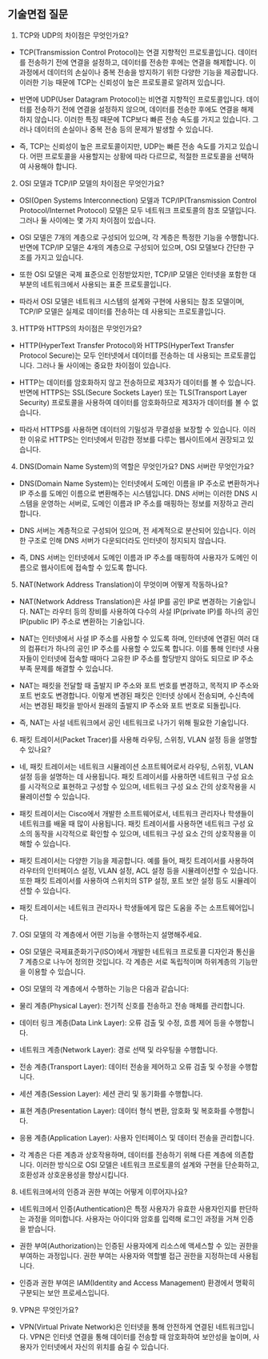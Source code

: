 ## 기술면접 질문

1. TCP와 UDP의 차이점은 무엇인가요?

- TCP(Transmission Control Protocol)는 연결 지향적인 프로토콜입니다. 데이터를 전송하기 전에 연결을 설정하고, 데이터를 전송한 후에는 연결을 해제합니다. 이 과정에서 데이터의 손실이나 중복 전송을 방지하기 위한 다양한 기능을 제공합니다. 이러한 기능 때문에 TCP는 신뢰성이 높은 프로토콜로 알려져 있습니다.

- 반면에 UDP(User Datagram Protocol)는 비연결 지향적인 프로토콜입니다. 데이터를 전송하기 전에 연결을 설정하지 않으며, 데이터를 전송한 후에도 연결을 해제하지 않습니다. 이러한 특징 때문에 TCP보다 빠른 전송 속도를 가지고 있습니다. 그러나 데이터의 손실이나 중복 전송 등의 문제가 발생할 수 있습니다.

- 즉, TCP는 신뢰성이 높은 프로토콜이지만, UDP는 빠른 전송 속도를 가지고 있습니다. 어떤 프로토콜을 사용할지는 상황에 따라 다르므로, 적절한 프로토콜을 선택하여 사용해야 합니다.

2. OSI 모델과 TCP/IP 모델의 차이점은 무엇인가요?

- OSI(Open Systems Interconnection) 모델과 TCP/IP(Transmission Control Protocol/Internet Protocol) 모델은 모두 네트워크 프로토콜의 참조 모델입니다. 그러나 둘 사이에는 몇 가지 차이점이 있습니다.

- OSI 모델은 7개의 계층으로 구성되어 있으며, 각 계층은 특정한 기능을 수행합니다. 반면에 TCP/IP 모델은 4개의 계층으로 구성되어 있으며, OSI 모델보다 간단한 구조를 가지고 있습니다.

- 또한 OSI 모델은 국제 표준으로 인정받았지만, TCP/IP 모델은 인터넷을 포함한 대부분의 네트워크에서 사용되는 표준 프로토콜입니다.

- 따라서 OSI 모델은 네트워크 시스템의 설계와 구현에 사용되는 참조 모델이며, TCP/IP 모델은 실제로 데이터를 전송하는 데 사용되는 프로토콜입니다.

3. HTTP와 HTTPS의 차이점은 무엇인가요?

- HTTP(HyperText Transfer Protocol)와 HTTPS(HyperText Transfer Protocol Secure)는 모두 인터넷에서 데이터를 전송하는 데 사용되는 프로토콜입니다. 그러나 둘 사이에는 중요한 차이점이 있습니다.

- HTTP는 데이터를 암호화하지 않고 전송하므로 제3자가 데이터를 볼 수 있습니다. 반면에 HTTPS는 SSL(Secure Sockets Layer) 또는 TLS(Transport Layer Security) 프로토콜을 사용하여 데이터를 암호화하므로 제3자가 데이터를 볼 수 없습니다.

- 따라서 HTTPS를 사용하면 데이터의 기밀성과 무결성을 보장할 수 있습니다. 이러한 이유로 HTTPS는 인터넷에서 민감한 정보를 다루는 웹사이트에서 권장되고 있습니다.

4. DNS(Domain Name System)의 역할은 무엇인가요? DNS 서버란 무엇인가요?

- DNS(Domain Name System)는 인터넷에서 도메인 이름을 IP 주소로 변환하거나 IP 주소를 도메인 이름으로 변환해주는 시스템입니다. DNS 서버는 이러한 DNS 시스템을 운영하는 서버로, 도메인 이름과 IP 주소를 매핑하는 정보를 저장하고 관리합니다.

- DNS 서버는 계층적으로 구성되어 있으며, 전 세계적으로 분산되어 있습니다. 이러한 구조로 인해 DNS 서버가 다운되더라도 인터넷이 정지되지 않습니다.

- 즉, DNS 서버는 인터넷에서 도메인 이름과 IP 주소를 매핑하여 사용자가 도메인 이름으로 웹사이트에 접속할 수 있도록 합니다.

5. NAT(Network Address Translation)이 무엇이며 어떻게 작동하나요?

- NAT(Network Address Translation)은 사설 IP를 공인 IP로 변경하는 기술입니다. NAT는 라우터 등의 장비를 사용하여 다수의 사설 IP(private IP)를 하나의 공인 IP(public IP) 주소로 변환하는 기술입니다.

- NAT는 인터넷에서 사설 IP 주소를 사용할 수 있도록 하며, 인터넷에 연결된 여러 대의 컴퓨터가 하나의 공인 IP 주소를 사용할 수 있도록 합니다. 이를 통해 인터넷 사용자들이 인터넷에 접속할 때마다 고유한 IP 주소를 할당받지 않아도 되므로 IP 주소 부족 문제를 해결할 수 있습니다.

- NAT는 패킷을 전달할 때 출발지 IP 주소와 포트 번호를 변경하고, 목적지 IP 주소와 포트 번호도 변경합니다. 이렇게 변경된 패킷은 인터넷 상에서 전송되며, 수신측에서는 변경된 패킷을 받아서 원래의 출발지 IP 주소와 포트 번호로 되돌립니다.

- 즉, NAT는 사설 네트워크에서 공인 네트워크로 나가기 위해 필요한 기술입니다.

6. 패킷 트레이서(Packet Tracer)를 사용해 라우팅, 스위칭, VLAN 설정 등을 설명할 수 있나요?

- 네, 패킷 트레이서는 네트워크 시뮬레이션 소프트웨어로서 라우팅, 스위칭, VLAN 설정 등을 설명하는 데 사용됩니다. 패킷 트레이서를 사용하면 네트워크 구성 요소를 시각적으로 표현하고 구성할 수 있으며, 네트워크 구성 요소 간의 상호작용을 시뮬레이션할 수 있습니다.

- 패킷 트레이서는 Cisco에서 개발한 소프트웨어로서, 네트워크 관리자나 학생들이 네트워크를 배울 때 많이 사용됩니다. 패킷 트레이서를 사용하면 네트워크 구성 요소의 동작을 시각적으로 확인할 수 있으며, 네트워크 구성 요소 간의 상호작용을 이해할 수 있습니다.

- 패킷 트레이서는 다양한 기능을 제공합니다. 예를 들어, 패킷 트레이서를 사용하여 라우터의 인터페이스 설정, VLAN 설정, ACL 설정 등을 시뮬레이션할 수 있습니다. 또한 패킷 트레이서를 사용하여 스위치의 STP 설정, 포트 보안 설정 등도 시뮬레이션할 수 있습니다.

- 패킷 트레이서는 네트워크 관리자나 학생들에게 많은 도움을 주는 소프트웨어입니다.


7. OSI 모델의 각 계층에서 어떤 기능을 수행하는지 설명해주세요.

- OSI 모델은 국제표준화기구(ISO)에서 개발한 네트워크 프로토콜 디자인과 통신을 7 계층으로 나누어 정의한 것입니다. 각 계층은 서로 독립적이며 하위계층의 기능만을 이용할 수 있습니다.

- OSI 모델의 각 계층에서 수행하는 기능은 다음과 같습니다:

- 물리 계층(Physical Layer): 전기적 신호를 전송하고 전송 매체를 관리합니다.
- 데이터 링크 계층(Data Link Layer): 오류 검출 및 수정, 흐름 제어 등을 수행합니다.
- 네트워크 계층(Network Layer): 경로 선택 및 라우팅을 수행합니다.
- 전송 계층(Transport Layer): 데이터 전송을 제어하고 오류 검출 및 수정을 수행합니다.
- 세션 계층(Session Layer): 세션 관리 및 동기화를 수행합니다.
- 표현 계층(Presentation Layer): 데이터 형식 변환, 암호화 및 복호화를 수행합니다.
- 응용 계층(Application Layer): 사용자 인터페이스 및 데이터 전송을 관리합니다.
- 각 계층은 다른 계층과 상호작용하며, 데이터를 전송하기 위해 다른 계층에 의존합니다. 이러한 방식으로 OSI 모델은 네트워크 프로토콜의 설계와 구현을 단순화하고, 호환성과 상호운용성을 향상시킵니다.

8. 네트워크에서의 인증과 권한 부여는 어떻게 이루어지나요?

- 네트워크에서 인증(Authentication)은 특정 사용자가 유효한 사용자인지를 판단하는 과정을 의미합니다. 사용자는 아이디와 암호를 입력해 로그인 과정을 거쳐 인증을 받습니다.

- 권한 부여(Authorization)는 인증된 사용자에게 리소스에 액세스할 수 있는 권한을 부여하는 과정입니다. 권한 부여는 사용자와 역할별 접근 권한을 지정하는데 사용됩니다.

- 인증과 권한 부여은 IAM(Identity and Access Management) 환경에서 명확히 구분되는 보안 프로세스입니다.

9. VPN은 무엇인가요?

- VPN(Virtual Private Network)은 인터넷을 통해 안전하게 연결된 네트워크입니다. VPN은 인터넷 연결을 통해 데이터를 전송할 때 암호화하여 보안성을 높이며, 사용자가 인터넷에서 자신의 위치를 숨길 수 있습니다.
